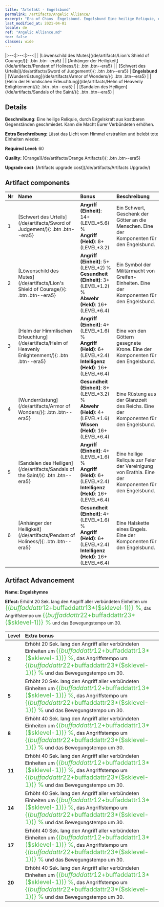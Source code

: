```yaml
---
title: "Artefakt - Engelsbund"
permalink: /artifacts/Angelic Alliance/
excerpt: "Era of Chaos  Engelsbund. Engelsbund Eine heilige Reliquie, durch Engelskraft aus kostbaren Gegenständen geschmiedet. Kann die Macht Eurer Verbündeten erhöhen."
last_modified_at: 2021-04-01
locale: de
ref: "Angelic Alliance.md"
toc: false
classes: wide
---
```


  |:---:|:---:|:---:| 
  | [Löwenschild des Mutes](/de/artifacts/Lion's Shield of Courage/){: .btn .btn--era5} |   | [Anhänger der Heiligkeit](/de/artifacts/Pendant of Holiness/){: .btn .btn--era5} | 
  | [Schwert des Urteils](/de/artifacts/Sword of Judgement/){: .btn .btn--era5} | **Engelsbund** | [Wunderrüstung](/de/artifacts/Armor of Wonders/){: .btn .btn--era5} | 
  | [Helm der Himmlischen Erleuchtung](/de/artifacts/Helm of Heavenly Enlightenment/){: .btn .btn--era5} |   | [Sandalen des Heiligen](/de/artifacts/Sandals of the Saint/){: .btn .btn--era5} | 


## Details

 **Beschreibung:** Eine heilige Reliquie, durch Engelskraft aus kostbaren Gegenständen geschmiedet. Kann die Macht Eurer Verbündeten erhöhen.

 **Extra Beschreibung:** Lässt das Licht vom Himmel erstrahlen und belebt tote Einheiten wieder.

 **Required Level:** 60

 **Quality:** [Orange](/de/artifacts/Orange Artifacts/){: .btn .btn--era5}

 **Upgrade cost:** [Artifacts upgrade cost](/de/artifacts/Artifacts Upgrade/)



## Artifact components

  | Nr |    Name    |   Bonus | Beschreibung | 
  |:---|:-----------|:--------|:------------| 
  | 1 | [Schwert des Urteils](/de/artifacts/Sword of Judgement/){: .btn .btn--era5} | **Angriff (Einheit)**: 14+(LEVEL\*5.6) %<br/>**Angriff (Held)**: 8+(LEVEL\*3.2) | Ein Schwert, Geschenk der Götter an die Menschen. Eine der Komponenten für den Engelsbund. | 
  | 2 | [Löwenschild des Mutes](/de/artifacts/Lion's Shield of Courage/){: .btn .btn--era5} | **Angriff (Einheit)**: 5+(LEVEL\*2) %<br/>**Gesundheit (Einheit)**: 3+(LEVEL\*1.2) %<br/>**Abwehr (Held)**: 16+(LEVEL\*6.4) | Ein Symbol der Militärmacht von Greifen-Einheiten. Eine der Komponenten für den Engelsbund. | 
  | 3 | [Helm der Himmlischen Erleuchtung](/de/artifacts/Helm of Heavenly Enlightenment/){: .btn .btn--era5} | **Angriff (Einheit)**: 4+(LEVEL\*1.6) %<br/>**Angriff (Held)**: 6+(LEVEL\*2.4)<br/>**Intelligenz (Held)**: 16+(LEVEL\*6.4) | Eine von den Göttern gesegnete Krone. Eine der Komponenten für den Engelsbund. | 
  | 4 | [Wunderrüstung](/de/artifacts/Armor of Wonders/){: .btn .btn--era5} | **Gesundheit (Einheit)**: 8+(LEVEL\*3.2) %<br/>**Abwehr (Held)**: 4+(LEVEL\*1.6)<br/>**Wissen (Held)**: 16+(LEVEL\*6.4) | Eine Rüstung aus der Glanzzeit des Reichs. Eine der Komponenten für den Engelsbund. | 
  | 5 | [Sandalen des Heiligen](/de/artifacts/Sandals of the Saint/){: .btn .btn--era5} | **Angriff (Einheit)**: 4+(LEVEL\*1.6) %<br/>**Angriff (Held)**: 6+(LEVEL\*2.4)<br/>**Intelligenz (Held)**: 16+(LEVEL\*6.4) | Eine heilige Reliquie zur Feier der Vereinigung von Erathia. Eine der Komponenten für den Engelsbund. | 
  | 6 | [Anhänger der Heiligkeit](/de/artifacts/Pendant of Holiness/){: .btn .btn--era5} | **Gesundheit (Einheit)**: 4+(LEVEL\*1.6) %<br/>**Angriff (Held)**: 6+(LEVEL\*2.4)<br/>**Intelligenz (Held)**: 16+(LEVEL\*6.4) | Eine Halskette eines Engels. Eine der Komponenten für den Engelsbund. | 


## Artifact Advancement

 **Name: Engelshymne**

 **Effect:** Erhöht 20 Sek. lang den Angriff aller verbündeten Einheiten um <span style="color: #48b946;font-size:20px">{($buffaddattr12+$buffaddattr13*($sklevel-1))} %</span>, das Angriffstempo um <span style="color: #48b946;font-size:20px">{($buffaddattr22+$buffaddattr23*($sklevel-1))} %</span> und das Bewegungstempo um 30.

  |  Level  |    Extra bonus  | 
  |:--------|:----------------| 
  | **2** | Erhöht 20 Sek. lang den Angriff aller verbündeten Einheiten um <span style="color: #48b946;font-size:20px">{($buffaddattr12+$buffaddattr13*($sklevel-1))} %</span>, das Angriffstempo um <span style="color: #48b946;font-size:20px">{($buffaddattr22+$buffaddattr23*($sklevel-1))} %</span> und das Bewegungstempo um 30. | 
  | **5** | Erhöht 20 Sek. lang den Angriff aller verbündeten Einheiten um <span style="color: #48b946;font-size:20px">{($buffaddattr12+$buffaddattr13*($sklevel-1))} %</span>, das Angriffstempo um <span style="color: #48b946;font-size:20px">{($buffaddattr22+$buffaddattr23*($sklevel-1))} %</span> und das Bewegungstempo um 30. | 
  | **8** | Erhöht 40 Sek. lang den Angriff aller verbündeten Einheiten um <span style="color: #48b946;font-size:20px">{($buffaddattr12+$buffaddattr13*($sklevel-1))} %</span>, das Angriffstempo um <span style="color: #48b946;font-size:20px">{($buffaddattr22+$buffaddattr23*($sklevel-1))} %</span> und das Bewegungstempo um 30. | 
  | **11** | Erhöht 40 Sek. lang den Angriff aller verbündeten Einheiten um <span style="color: #48b946;font-size:20px">{($buffaddattr12+$buffaddattr13*($sklevel-1))} %</span>, das Angriffstempo um <span style="color: #48b946;font-size:20px">{($buffaddattr22+$buffaddattr23*($sklevel-1))} %</span> und das Bewegungstempo um 30. | 
  | **14** | Erhöht 40 Sek. lang den Angriff aller verbündeten Einheiten um <span style="color: #48b946;font-size:20px">{($buffaddattr12+$buffaddattr13*($sklevel-1))} %</span>, das Angriffstempo um <span style="color: #48b946;font-size:20px">{($buffaddattr22+$buffaddattr23*($sklevel-1))} %</span> und das Bewegungstempo um 30. | 
  | **17** | Erhöht 40 Sek. lang den Angriff aller verbündeten Einheiten um <span style="color: #48b946;font-size:20px">{($buffaddattr12+$buffaddattr13*($sklevel-1))} %</span>, das Angriffstempo um <span style="color: #48b946;font-size:20px">{($buffaddattr22+$buffaddattr23*($sklevel-1))} %</span> und das Bewegungstempo um 30. | 
  | **20** | Erhöht 40 Sek. lang den Angriff aller verbündeten Einheiten um <span style="color: #48b946;font-size:20px">{($buffaddattr12+$buffaddattr13*($sklevel-1))} %</span>, das Angriffstempo um <span style="color: #48b946;font-size:20px">{($buffaddattr22+$buffaddattr23*($sklevel-1))} %</span> und das Bewegungstempo um 30. | 
